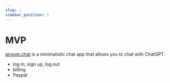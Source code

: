 ```yaml
---
slug: /
sidebar_position: 1
---
```


# MVP

[airoom.chat](https://airoom.chat) is a minimalistic chat app that allows you to chat with ChatGPT.

- log in, sign up, log out
- billing
- Paypal
